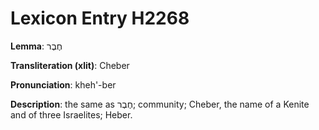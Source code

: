 # Lexicon Entry H2268

**Lemma**: חֶבֶר

**Transliteration (xlit)**: Cheber

**Pronunciation**: kheh'-ber

**Description**:
the same as חֶבֶר; community; Cheber, the name of a Kenite and of three Israelites; Heber.
